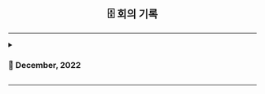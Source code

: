 <h2 align="center"> 🗄 회의 기록 </h2>

***


<details>
<summary><h3> 📁 December, 2022 </h3> </summary>
<div>

&nbsp;&nbsp;&nbsp;&nbsp;&nbsp;&nbsp;📎 [2022_12_09 회의](https://github.com/Rithmscape/Rithmscape/blob/main/%ED%9A%8C%EC%9D%98%EB%A1%9D/2022.12.09_%E1%84%92%E1%85%AC%E1%84%8B%E1%85%B4.pdf)

&nbsp;&nbsp;&nbsp;&nbsp;&nbsp;&nbsp;📎 [2022_12_15 회의](https://github.com/Rithmscape/Rithmscape/blob/main/%ED%9A%8C%EC%9D%98%EB%A1%9D/2022.12.15_%E1%84%92%E1%85%AC%E1%84%8B%E1%85%B4.pdf)

&nbsp;&nbsp;&nbsp;&nbsp;&nbsp;&nbsp;📎 [2022_12_16 회의](https://github.com/Rithmscape/Rithmscape/blob/main/%ED%9A%8C%EC%9D%98%EB%A1%9D/2022.12.16_%E1%84%92%E1%85%AC%E1%84%8B%E1%85%B4.pdf)

</div> 
</details>

***
